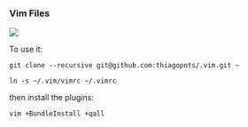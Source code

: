 ### Vim Files

![](http://cl.ly/ViBp/Screen%20Shot%202014-05-25%20at%2010.45.48%20PM.png)

To use it:

`git clone --recursive git@github.com:thiagopnts/.vim.git ~`

`ln -s ~/.vim/vimrc ~/.vimrc`

then install the plugins:

`vim +BundleInstall +qall`
